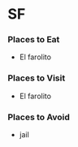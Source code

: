 # SF

### Places to Eat
- El farolito

### Places to Visit
- El farolito

### Places to Avoid
- jail
